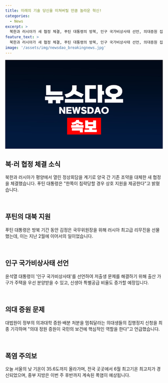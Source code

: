 ```yaml
---
title: 미래의 기술 당신을 미쳐버릴 만큼 놀라운 혁신!
categories:
  - News
excerpt: >
  북한과 러시아가 새 협정 체결, 푸틴 대통령의 방북, 인구 국가비상사태 선언, 의대증원 집행정지 기각 등 주요 뉴스 속으로. 이번 주에는 역대 가장 무더운 6월을 경험 중인데, 폭염이 계속될 것으로 전망되고 있습니다.
feature_text: >
  북한과 러시아가 새 협정 체결, 푸틴 대통령의 방북, 인구 국가비상사태 선언, 의대증원 집행정지 기각 등 주요 뉴스 속으로. 이번 주에는 역대 가장 무더운 6월을 경험 중인데, 폭염이 계속될 것으로 전망되고 있습니다.
image: '/assets/img/newsdao_breakingnews.jpg'
---
```


<p><img src="/assets/img/newsdao_breakingnews.jpg" alt="pcversion 속보" /></p>

<h2 data-ke-size="size26">북·러 협정 체결 소식</h2>

<p data-ke-size="size16">북한과 러시아가 평양에서 열린 정상회담을 계기로 양국 간 기존 조약을 대체한 새 협정을 체결했습니다. 푸틴 대통령은 "한쪽이 침략당할 경우 상호 지원을 제공한다"고 밝혔습니다.</p>

<p data-ke-size="size16">&nbsp;</p>

<h2 data-ke-size="size26">푸틴의 대북 지원</h2>

<p data-ke-size="size16">푸틴 대통령은 방북 기간 동안 김정은 국무위원장을 위해 러시아 최고급 리무진을 선물했는데, 이는 지난 2월에 이어서의 일이었습니다.</p>

<p data-ke-size="size16">&nbsp;</p>

<h2 data-ke-size="size26">인구 국가비상사태 선언</h2>

<p data-ke-size="size16">윤석열 대통령이 '인구 국가비상사태'를 선언하여 저출생 문제를 해결하기 위해 출산 가구가 주택을 우선 분양받을 수 있고, 신생아 특별공급 비율도 증가할 예정입니다.</p>

<p data-ke-size="size16">&nbsp;</p>

<h2 data-ke-size="size26">의대 증원 문제</h2>

<p data-ke-size="size16">대법원이 정부의 의과대학 증원·배분 처분을 멈춰달라는 의대생들의 집행정지 신청을 최종 기각하며 "의대 정원 증원이 국민의 보건에 핵심적인 역할을 한다"고 언급했습니다.</p>

<p data-ke-size="size16">&nbsp;</p>

<h2 data-ke-size="size26">폭염 주의보</h2>

<p data-ke-size="size16">오늘 서울의 낮 기온이 35.6도까지 올라가며, 전국 곳곳에서 6월 최고기온 최고치가 경신되었으며, 중부 지방은 이번 주 후반까지 계속된 폭염이 예상됩니다.</p>

<p data-ke-size="size16">&nbsp;</p>

